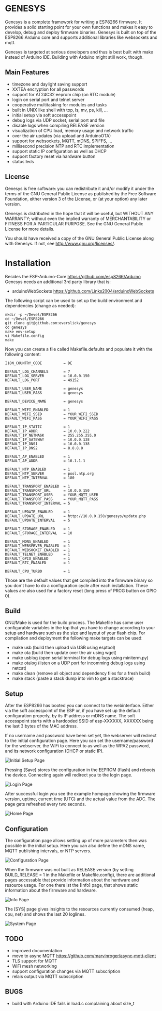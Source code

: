 # GENESYS

Genesys is a complete framework for writing a ESP8266 firmware. It provides
a solid starting point for your own functions and makes it easy to develop,
debug and deploy firmware binaries. Genesys is built on top of the ESP8266
Arduino core and supports additional libraries like websockets and mqtt.

Genesys is targeted at serious developers and thus is best built with
make instead of Arduino IDE. Building with Arduino might still work, though.

Main Features
-------------
* timezone and daylight saving support
* XXTEA encryption for all passwords
* support for AT24C32 eeprom chip (on RTC module)
* login on serial port and telnet server
* cooperative multitasking for modules and tasks
* built in UNIX like shell with top, ls, mv, ps, kill, ...
* initial setup via soft accesspoint
* debug logs via UDP socket, serial port and file
* disable logs when compiling RELEASE version
* visualization of CPU load, memory usage and network traffic
* over the air updates (via upload and ArduinoOTA)
* support for websockets, MQTT, mDNS, SPIFFS, ...
* millisecond precision NTP and RTC implementation
* support static IP configuration as well as DHCP
* support factory reset via hardware button
* status leds

License
-------
Genesys is free software: you can redistribute it and/or modify
it under the terms of the GNU General Public License as published by
the Free Software Foundation, either version 3 of the License, or
(at your option) any later version.

Genesys is distributed in the hope that it will be useful,
but WITHOUT ANY WARRANTY; without even the implied warranty of
MERCHANTABILITY or FITNESS FOR A PARTICULAR PURPOSE.  See the
GNU General Public License for more details.

You should have received a copy of the GNU General Public License
along with Genesys.  If not, see <http://www.gnu.org/licenses/>.

Installation
============

Besides the ESP-Arduino-Core <https://github.com/esp8266/Arduino> Genesys
needs an additional 3rd party library that is:

* arduinoWebSockets <https://github.com/Links2004/arduinoWebSockets>

The following script can be used to set up the build environment and dependencies (change as needed):

```
mkdir -p ~/Devel/ESP8266
cd ~/Devel/ESP8266
git clone git@github.com:everslick/genesys
cd genesys
make env-setup
vi Makefile.config
make
```

Now you can create a file called Makefile.defaults and populate it with the
following content:

```
I18N_COUNTRY_CODE          = DE

DEFAULT_LOG_CHANNELS       = 7
DEFAULT_LOG_SERVER         = 10.0.0.150
DEFAULT_LOG_PORT           = 49152

DEFAULT_USER_NAME          = genesys
DEFAULT_USER_PASS          = genesys

DEFAULT_DEVICE_NAME        = genesys

DEFAULT_WIFI_ENABLED       = 1
DEFAULT_WIFI_SSID          = YOUR_WIFI_SSID
DEFAULT_WIFI_PASS          = YOUR_WIFI_PASS

DEFAULT_IP_STATIC          = 1
DEFAULT_IP_ADDR            = 10.0.0.222
DEFAULT_IP_NETMASK         = 255.255.255.0
DEFAULT_IP_GATEWAY         = 10.0.0.138
DEFAULT_IP_DNS1            = 10.0.0.138
DEFAULT_IP_DNS2            = 8.8.8.8

DEFAULT_AP_ENABLED         = 1
DEFAULT_AP_ADDR            = 10.1.1.1

DEFAULT_NTP_ENABLED        = 1
DEFAULT_NTP_SERVER         = pool.ntp.org
DEFAULT_NTP_INTERVAL       = 180

DEFAULT_TRANSPORT_ENABLED  = 1
DEFAULT_TRANSPORT_URL      = 10.0.0.150
DEFAULT_TRANSPORT_USER     = YOUR_MQTT_USER
DEFAULT_TRANSPORT_PASS     = YOUR_MQTT_PASS
DEFAULT_TRANSPORT_INTERVAL = 5

DEFAULT_UPDATE_ENABLED     = 1
DEFAULT_UPDATE_URL         = http://10.0.0.150/genesys/update.php
DEFAULT_UPDATE_INTERVAL    = 5

DEFAULT_STORAGE_ENABLED    = 1
DEFAULT_STORAGE_INTERVAL   = 10

DEFAULT_MDNS_ENABLED       = 1
DEFAULT_WEBSERVER_ENABLED  = 1
DEFAULT_WEBSOCKET_ENABLED  = 1
DEFAULT_TELNET_ENABLED     = 1
DEFAULT_GPIO_ENABLED       = 1
DEFAULT_RTC_ENABLED        = 1

DEFAULT_CPU_TURBO          = 1
```

Those are the default values that get compiled into the firmware binary so
you don't have to do a configuration cycle after each installation. These
values are also used for a factory reset (long press of PROG button on GPIO 0).

Build
-----
GNU/Make is used for the build process. The Makefile has some user configurable
variables in the top that you have to change according to your setup and
hardware such as the size and layout of your flash chip. For compilation and
deployment the following make targets can be used:

- make usb (build then upload via USB using esptool)
- make ota (build then update over the air using wget)
- make usblog (open serial terminal for debug logs using miniterm.py)
- make otalog (listen on a UDP port for incomming debug logs using netcat)
- make clean (remove all object and dependency files for a fresh build)
- make stack (paste a stack dump into vim to get a stacktrace)

Setup
-----
After the ESP8266 has booted you can connect to the webinterface. Either via
the soft accesspoint of the ESP or, if you have set up the default configuration
properly, by its IP address or mDNS name. The soft accesspoint starts with a
hardcoded SSID of esp-XXXXXX, XXXXXX being the last 3 bytes of the MAC address.

If no username and password have been set yet, the webserver will redirect to
the initial configuration page. Here you can set the username/password for the
webserver, the WiFi to connect to as well as the WPA2 password, and its network
configuration (DHCP or static IP).

![Initial Setup Page](https://cloud.githubusercontent.com/assets/1909551/15268288/e9aea0dc-19d9-11e6-9d4a-381ba123d03e.jpg)

Pressing [Save] stores the configuration in the EEPROM (flash) and reboots the
device. Connecting again will redirect you to the login page.

![Login Page](https://cloud.githubusercontent.com/assets/1909551/15258780/b8ff3fe6-194d-11e6-8f3d-9ab61ec862d0.jpg)

After successful login you see the example hompage showing the firmware version,
uptime, current time (UTC) and the actual value from the ADC. The page gets
refreshed every two seconds.

![Home Page](https://cloud.githubusercontent.com/assets/1909551/15258778/b8e6b23c-194d-11e6-841f-43ec02a8ce49.jpg)

Configuration
-------------
The configuration page allows setting up of more parameters then was possible in
the initial setup. Here you can also define the mDNS name, MQTT publishing
intervals, or NTP servers.

![Configuration Page](https://cloud.githubusercontent.com/assets/1909551/15258782/b90a8180-194d-11e6-8404-b343963755b6.jpg)

When the firmware was not built as RELEASE version (by setting BUILD_RELEASE = 1
in the Makefile or Makefile.config), there are additional pages accessable that
provide information about the hardware and resource usage. For one there ist the
[Info] page, that shows static information about the firmware and hardware.

![Info Page](https://cloud.githubusercontent.com/assets/1909551/15258781/b9069de0-194d-11e6-8f8b-bfa347236899.jpg)

The [SYS] page gives insights to the resources currently consumed (heap, cpu, net)
and shows the last 20 loglines.

![System Page](https://cloud.githubusercontent.com/assets/1909551/15258779/b8f6ccb2-194d-11e6-9cf8-c637fa1e35ec.jpg)

TODO
----
* improved documentation
* move to async MQTT <https://github.com/marvinroger/async-mqtt-client>
* TLS support for MQTT
* WiFi mesh networking
* support configuration changes via MQTT subscription
* relais output via MQTT subscription

BUGS
----
* build with Arduino IDE fails in load.c complaining about size_t
